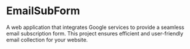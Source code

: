 # EmailSubForm
A web application that integrates Google services to provide a seamless email subscription form. This project ensures efficient and user-friendly email collection for your website.

